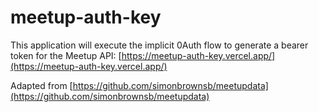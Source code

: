 # meetup-auth-key

This application will execute the implicit 0Auth flow to generate a bearer token for the Meetup API: [https://meetup-auth-key.vercel.app/](https://meetup-auth-key.vercel.app/)

Adapted from [https://github.com/simonbrownsb/meetupdata](https://github.com/simonbrownsb/meetupdata)
